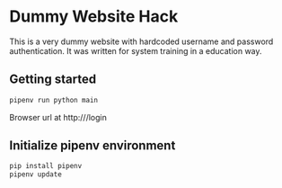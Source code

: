 # Dummy Website Hack
This is a very dummy website with hardcoded username and password authentication. It was written for system training in a education way.

## Getting started
```sh
pipenv run python main
```
Browser url at http://<dns-name>/login

## Initialize pipenv environment
```sh
pip install pipenv
pipenv update
```
